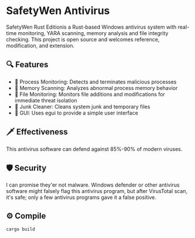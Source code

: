 # SafetyWen Antivirus 

SafetyWen Rust Editionis a Rust-based Windows antivirus system with real-time monitoring, YARA scanning, memory analysis and file integrity checking. This project is open source and welcomes reference, modification, and extension.

## 🔍 Features

- 🧠 Process Monitoring: Detects and terminates malicious processes
- 🧬 Memory Scanning: Analyzes abnormal process memory behavior
- 📁 File Monitoring: Monitors file additions and modifications for immediate threat isolation
- 🧹 Junk Cleaner: Cleans system junk and temporary files
- 🧰 GUI: Uses egui to provide a simple user interface

## 🗡️ Effectiveness
This antivirus software can defend against 85%-90% of modern viruses.

## 🛡️ Security
I can promise they'er not malware. Windows defender or other antivirus software might falsely flag this antivirus program, but after VirusTotal scan, it's safe; only a few antivirus programs gave it a false positive.

## ⚙️ Compile



```bash
cargo build
